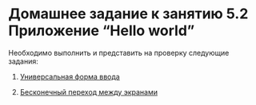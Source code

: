 # Домашнее задание к занятию 5.2 Приложение “Hello world”

Необходимо выполнить и представить на проверку следующие задания:

1. [Универсальная форма ввода](https://github.com/netology-code/and-homeworks/tree/master/android-components/1.1.1)

2. [Бесконечный переход между экранами](https://github.com/netology-code/and-homeworks/tree/master/android-components/1.1.2)

